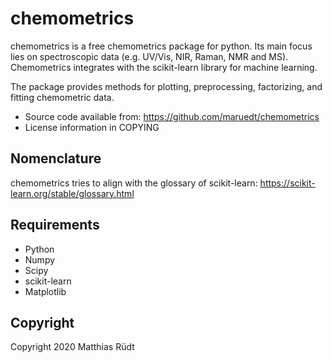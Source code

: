 # chemometrics
chemometrics is a free chemometrics package for python. Its main focus lies on spectroscopic data (e.g. UV/Vis, NIR, Raman, NMR and MS). Chemometrics integrates with the scikit-learn library for machine learning.

The package provides methods for plotting, preprocessing, factorizing, and fitting chemometric data.

- Source code available from: https://github.com/maruedt/chemometrics
- License information in COPYING


## Nomenclature
chemometrics tries to align with the glossary of scikit-learn: https://scikit-learn.org/stable/glossary.html

## Requirements
- Python
- Numpy
- Scipy
- scikit-learn
- Matplotlib

## Copyright
Copyright 2020 Matthias Rüdt
